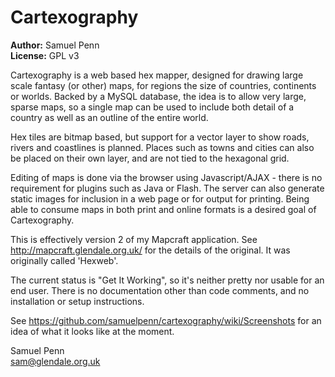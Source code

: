 Cartexography
=============

**Author:** Samuel Penn  
**License:** GPL v3

Cartexography is a web based hex mapper, designed for drawing large scale 
fantasy (or other) maps, for regions the size of countries, continents or 
worlds. Backed by a MySQL database, the idea is to allow very large, sparse 
maps, so a single map can be used to include both detail of a country as 
well as an outline of the entire world.

Hex tiles are bitmap based, but support for a vector layer to show roads,
rivers and coastlines is planned. Places such as towns and cities can also
be placed on their own layer, and are not tied to the hexagonal grid.

Editing of maps is done via the browser using Javascript/AJAX - there is
no requirement for plugins such as Java or Flash. The server can also
generate static images for inclusion in a web page or for output for
printing. Being able to consume maps in both print and online formats is
a desired goal of Cartexography.

This is effectively version 2 of my Mapcraft application.
See http://mapcraft.glendale.org.uk/ for the details of the original.
It was originally called 'Hexweb'.

The current status is "Get It Working", so it's neither pretty nor usable
for an end user. There is no documentation other than code comments, and
no installation or setup instructions.

See https://github.com/samuelpenn/cartexography/wiki/Screenshots for an
idea of what it looks like at the moment.


Samuel Penn  
sam@glendale.org.uk
